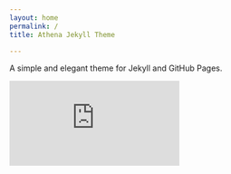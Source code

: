 ```yaml
---
layout: home
permalink: /
title: Athena Jekyll Theme

---
```

A simple and elegant theme for Jekyll and GitHub Pages.



![2019-11-05-701892.html](https://jemrichards.github.io/jemrichardsbooks_com/assets/2019-11-05-701892.html)

